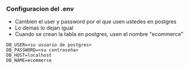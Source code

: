 ### Configuracion del .env

- Cambien el user y password por el que usen ustedes en postgres
- Lo demas lo dejan igual
- Cuando se crean la tabla en postgres, usen el nombre "ecommerce"

```
DB_USER=<su usuario de postgres>
DB_PASSWORD=<su contraseña>
DB_HOST=localhost
DB_NAME=ecommerce
```
